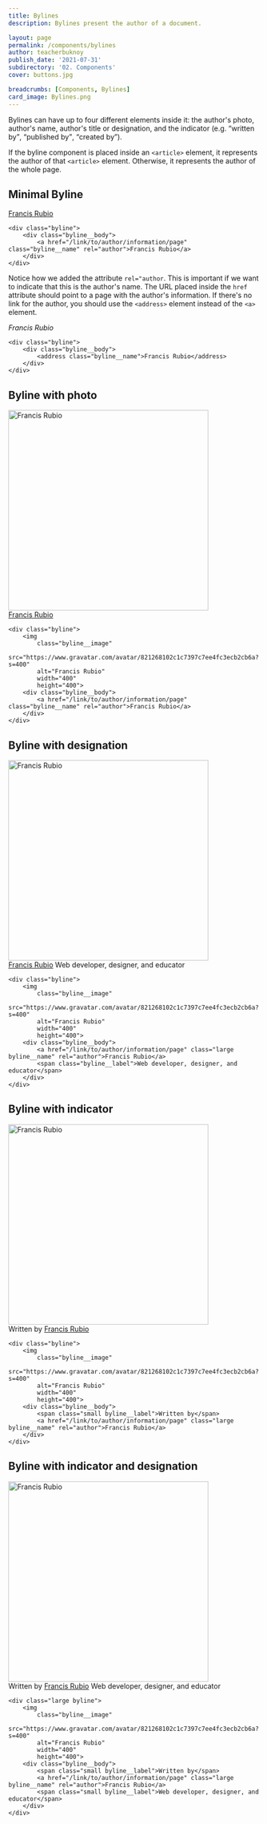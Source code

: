 ```yaml
---
title: Bylines
description: Bylines present the author of a document.

layout: page
permalink: /components/bylines
author: teacherbuknoy
publish_date: '2021-07-31'
subdirectory: '02. Components'
cover: buttons.jpg

breadcrumbs: [Components, Bylines]
card_image: Bylines.png
---
```


Bylines can have up to four different elements inside it: the author's photo, author's name, author's title or designation, and the indicator (e.g. <q>written by</q>, <q>published by</q>, <q>created by</q>).

If the byline component is placed inside an `<article>` element, it represents the author of that `<article>` element. Otherwise, it represents the author of the whole page.

<h2 class="weight-light h3 padding-top-l margin-top-l">Minimal Byline</h2>

<div class="section"><div class="byline">
    <div class="byline__body">
        <a href="#!" class="byline__name" rel="author">Francis Rubio</a>
    </div>
</div></div>

<pre class="code-snippet" data-prog-lang="html"><code data-language="html">&lt;div class="byline">
    &lt;div class="byline__body">
        &lt;a href="/link/to/author/information/page" class="byline__name" rel="author">Francis Rubio&lt;/a>
    &lt;/div>
&lt;/div></code></pre>

Notice how we added the attribute `rel="author`. This is important if we want to indicate that this is the author's name. The URL placed inside the `href` attribute should point to a page with the author's information. If there's no link for the author, you should use the `<address>` element instead of the `<a>` element.

<div class="section padding-top-l">
<div class="byline">
    <div class="byline__body">
        <address class="byline__name">Francis Rubio</address>
    </div>
</div>
</div>

<pre class="code-snippet" data-prog-lang="html"><code data-language="html">&lt;div class="byline">
    &lt;div class="byline__body">
        &lt;address class="byline__name">Francis Rubio&lt;/address>
    &lt;/div>
&lt;/div></code></pre>

<h2 class="weight-light h3 padding-top-l margin-top-l">Byline with photo</h2>

<div class="section">
<div class="byline">
    <img
        class="byline__image"
        src="https://www.gravatar.com/avatar/821268102c1c7397c7ee4fc3ecb2cb6a?s=400" 
        alt="Francis Rubio"
        width="400"
        height="400">
    <div class="byline__body">
        <a href="/link/to/author/information/page" class="byline__name" rel="author">Francis Rubio</a>
    </div>
</div>
</div>

<pre class="code-snippet" data-prog-lang="html"><code data-language="html">&lt;div class="byline">
    &lt;img
        class="byline__image"
        src="https://www.gravatar.com/avatar/821268102c1c7397c7ee4fc3ecb2cb6a?s=400" 
        alt="Francis Rubio"
        width="400"
        height="400">
    &lt;div class="byline__body">
        &lt;a href="/link/to/author/information/page" class="byline__name" rel="author">Francis Rubio&lt;/a>
    &lt;/div>
&lt;/div></code></pre>

<h2 class="weight-light h3 padding-top-l margin-top-l">Byline with designation</h2>

<div class="section">
<div class="byline">
    <img
        class="byline__image"
        src="https://www.gravatar.com/avatar/821268102c1c7397c7ee4fc3ecb2cb6a?s=400" 
        alt="Francis Rubio"
        width="400"
        height="400">
    <div class="byline__body">
        <a href="/link/to/author/information/page" class="large byline__name" rel="author">Francis Rubio</a>
        <span class="byline__label">Web developer, designer, and educator</span>
    </div>
</div>
</div>

<pre class="code-snippet" data-prog-lang="html"><code data-language="html">&lt;div class="byline">
    &lt;img
        class="byline__image"
        src="https://www.gravatar.com/avatar/821268102c1c7397c7ee4fc3ecb2cb6a?s=400" 
        alt="Francis Rubio"
        width="400"
        height="400">
    &lt;div class="byline__body">
        &lt;a href="/link/to/author/information/page" class="large byline__name" rel="author">Francis Rubio&lt;/a>
        &lt;span class="byline__label">Web developer, designer, and educator&lt;/span>
    &lt;/div>
&lt;/div></code></pre>

<h2 class="weight-light h3 padding-top-l margin-top-l">Byline with indicator</h2>

<div class="section">
<div class="byline">
    <img
        class="byline__image"
        src="https://www.gravatar.com/avatar/821268102c1c7397c7ee4fc3ecb2cb6a?s=400" 
        alt="Francis Rubio"
        width="400"
        height="400">
    <div class="byline__body">
        <span class="small byline__label">Written by</span>
        <a href="/link/to/author/information/page" class="large byline__name" rel="author">Francis Rubio</a>
    </div>
</div>
</div>

<pre class="code-snippet" data-prog-lang="html"><code data-language="html">&lt;div class="byline">
    &lt;img
        class="byline__image"
        src="https://www.gravatar.com/avatar/821268102c1c7397c7ee4fc3ecb2cb6a?s=400" 
        alt="Francis Rubio"
        width="400"
        height="400">
    &lt;div class="byline__body">
        &lt;span class="small byline__label">Written by&lt;/span>
        &lt;a href="/link/to/author/information/page" class="large byline__name" rel="author">Francis Rubio&lt;/a>
    &lt;/div>
&lt;/div></code></pre>

<h2 class="weight-light h3 padding-top-l margin-top-l">Byline with indicator and designation</h2>

<div class="section">
<div class="large byline">
    <img
        class="byline__image"
        src="https://www.gravatar.com/avatar/821268102c1c7397c7ee4fc3ecb2cb6a?s=400" 
        alt="Francis Rubio"
        width="400"
        height="400">
    <div class="byline__body">
        <span class="small byline__label">Written by</span>
        <a href="/link/to/author/information/page" class="large byline__name" rel="author">Francis Rubio</a>
        <span class="small byline__label">Web developer, designer, and educator</span>
    </div>
</div>
</div>

<pre class="code-snippet" data-prog-lang="html"><code data-language="html">&lt;div class="large byline">
    &lt;img
        class="byline__image"
        src="https://www.gravatar.com/avatar/821268102c1c7397c7ee4fc3ecb2cb6a?s=400" 
        alt="Francis Rubio"
        width="400"
        height="400">
    &lt;div class="byline__body">
        &lt;span class="small byline__label">Written by&lt;/span>
        &lt;a href="/link/to/author/information/page" class="large byline__name" rel="author">Francis Rubio&lt;/a>
        &lt;span class="small byline__label">Web developer, designer, and educator&lt;/span>
    &lt;/div>
&lt;/div></code></pre>